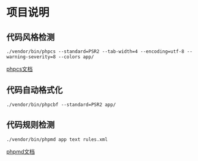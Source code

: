 # 项目说明


## 代码风格检测
```shell
./vendor/bin/phpcs --standard=PSR2 --tab-width=4 --encoding=utf-8 --warning-severity=8 --colors app/
```

[phpcs文档](https://github.com/squizlabs/PHP_CodeSniffer/wiki)

## 代码自动格式化
```shell
./vendor/bin/phpcbf --standard=PSR2 app/
```
## 代码规则检测
```shell
./vendor/bin/phpmd app text rules.xml
```

[phpmd文档](https://www.kancloud.cn/bajiao/phpmd/128475)

